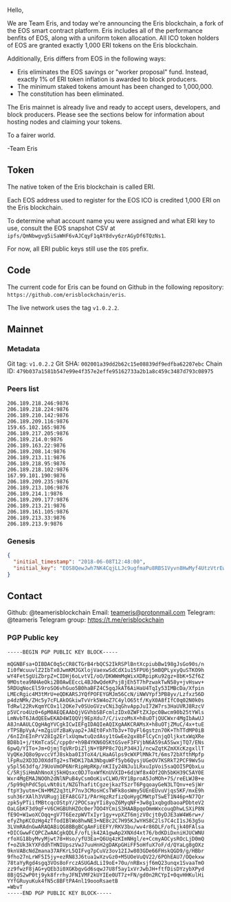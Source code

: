 Hello,

We are Team Eris, and today we're announcing the Eris blockchain, a
fork of the EOS smart contract platform. Eris includes all of the
performance benfits of EOS, along with a uniform token allocation. All
ICO token holders of EOS are granted exactly 1,000 ERI tokens on the
Eris blockchain.

Additionally, Eris differs from EOS in the following ways:
- Eris eliminates the EOS savings or "worker proposal" fund. Instead,
  exactly 1% of ERI token inflation is awarded to block producers.
- The minimum staked tokens amount has been changed to 1,000,000.
- The constitution has been eliminated.

The Eris mainnet is already live and ready to accept users,
developers, and block producers. Please see the sections below for
information about hosting nodes and claiming your tokens.

To a fairer world.

-Team Eris

## Token

The native token of the Eris blockchain is called ERI.

Each EOS address used to register for the EOS ICO is credited 1,000
ERI on the Eris blockchain.

To determine what account name you were assigned and what ERI key to
use, consult the EOS snapshot CSV at
`ipfs/QmNbwgvg5iSaWHF6vAJCqyF1qAY8dvy6zrAGyDf6TQzNs1`.

For now, all ERI public keys still use the `EOS` prefix.

## Code

The current code for Eris can be found on Github in the following
repository: `https://github.com/erisblockchain/eris`.

The live network uses the tag `v1.0.2.2`.

## Mainnet

### Metadata

Git tag: `v1.0.2.2`
Git SHA: `002001a39dd2b62c15e08839df9edfba62207ebc`
Chain ID: `479b037a1581b547e99e4f357e2effe95162733a2b1a8c459c3487d793c08975`

### Peers list

```text
206.189.218.246:9876
206.189.218.224:9876
206.189.210.142:9876
206.189.209.116:9876
159.65.102.165:9876
206.189.217.205:9876
206.189.214.0:9876
206.189.163.22:9876
206.189.208.14:9876
206.189.213.11:9876
206.189.218.95:9876
206.189.218.102:9876
167.99.101.190:9876
206.189.209.235:9876
206.189.213.106:9876
206.189.214.1:9876
206.189.209.177:9876
206.189.213.21:9876
206.189.161.105:9876
206.189.213.33:9876
206.189.213.9:9876
```

### Genesis

```json
{
  "initial_timestamp": "2018-06-08T12:48:00",
  "initial_key": "EOS8QewJwh7NK4CqjLLJc9ugfmaPu8RBS1Vyvn8HwMyf4UtzVtrEw"
}
```

## Contact

Github: @teamerisblockchain
Email: teameris@protonmail.com
Telegram: @teameris
Telegram group: https://t.me/erisblockchain

### PGP Public key

```
-----BEGIN PGP PUBLIC KEY BLOCK-----

mQGNBFsa+DIBDAC0q5cCR8CTGrB4rbQCS2IkRSPlBntXcpiubBw198gJsGo90s/n
Ii0fWcuuvlZ2IbTx0JwmKMJGXlojVaexwSdCdX1u15FPU6j5mBQPLyxyQuSTKO9h
wY4FetSgUiZbrpZ+CIDHj6oLvtVI/oO/DKWWmMqWixXDRpipKu92gz+8bK+5Zf6Z
9MOstea9NHAeOki2B0AwEEccL4BJ0wQdeKPsj8jEh5T7hPzwakTwN58y+jvHswv+
5RDUqNocEl59roSO6vhGuo5B0haBFZ4C5gqJkAT6AiHaU4TqIy53IMBcDa/Xfpin
LMEcRgic4M3tMrU+eQDKARSJYQfPOFEYGMJm56CcN/iNWVYpf3PB8yv/Lzfxz56D
p4dzNMk/ZHc5y7cFLAkOGkiwTvVrk5W4oZ7C4ylO65tf/KyX0A8fIfC0q02N0k0s
TdRwl22RvKqmYCOx1l2OKe7v0SUoGVzvCNi3qGhvAppJuI72W7rs3HaUVRJ8RzcV
p5VCro4Uz0+6pM0AEQEAAbQjVGVhbSBFcmlzIDx0ZWFtZXJpc0Bwcm90b25tYWls
LmNvbT6JAdQEEwEKAD4WIQQVj9EpXdu7/C/ivzoMsX+h8uOTjQUCWxr4MgIbAwUJ
A8JnAAULCQgHAgYVCgkICwIEFgIDAQIeAQIXgAAKCRAMsX+h8uOTjZMuC/4x+tuE
rTPSBpVyA/+mZgiUfzBaKyap2+JAEt0FxhTb3v+TOyFl6gstzn70K+ThTTdMP0iB
/6nIZnEInPrV28Ig2ErlxUqmwtuQzdAsy1tGwEe2gx8bFlCyCnjqOljkxtxWqXRe
BD8b1+j/tKmTcaSC/cpp0r+h9B4YKN6OSKtGSveF3FVjbN6A59sA5SwxjTQ7/ENs
6pwQ/YITo+Jm+OjmjTqVRrDiZljN+YBPP8c7QiP34HJ1/ncwZqtKZmXXcKzgxllT
VyQKeJQ8o9pvccVfJ8skba0I3ToX4/LHaAGlps9cWXPlMNk7t/6ms72bXfthMpfp
lFpRu2XD3DJ0XddTg2+sTHDK17bA3NbguWFf5yb6QysjUGeOV7KSRkT2PCF9Wv5u
y5pl563dfq/J9UoVmOP6NrRipHpRKp/nKIIy24NJu1LRxuIpVoi5saQOI5PQbxLu
C/5RjSiHmAhNnoXj5kHQsxc0DJToxWfKnUVXID+6diWf8x4Of2Oh5bKH39C5AY0E
Wxr4MgEMAJNOOh2dNlNPuB4yCsmOoKivCLWO/RY1BproA5JoMOh+7S/reELWJB+e
/5p99qhPdC5pLvNt0it/NZGThafitCgzejkazTSzrT6PgqoayGeN3LTQnv+eSjWr
ftpY3yutm+CN+MMZ2q3tLP7nv3CMosHCsTWFk8osWmy5UEnEUvuVjqs5KF/mxE9h
suh36rXAlh3VURugj1EFA8CG71/PArHqzRzfizQoHygCMWtpTSwET1N46p+N77Qr
zpk5yPTiifMBtcqcOStpY/2POCsayYIi8yoZ6MyqNF+3w8g1xqbgdbaoaPDbteV2
OaLGbKF3d9qF+V6CHGBUhHZOc0er7OO4YCmiS3HAABpqoOmmWxcouqDhwLSXiP8N
fE9O+W1woXCOqq+gV7T6EezpWVTxIyr1gy+vpXZT6mjzV0cjt0yDJE3aW4W6rw+/
efyZhpKCOzHg4zTfodIBlWo8hwNE3+NE8c2C7H95KJwYHS8C2ls7C4cI1sJ63g5u
3LVmRAdnGwARAQABiQG8BBgBCgAmFiEEFY/RKV3bu/wv4r86DLF/ofLjk40FAlsa
+DICGwwFCQPCZwAACgkQDLF/ofLjk42A1gwAp2XNXd4xt76/bdKDiDxniHJUCWNU
rfoXG18byMvyMjwt78+Hso/yfU3Ea+Q6Uq4zKImNHgl/e+CcmyAOCysROcLjD0mQ
f+oZUk3kYXFddhTHNIUpszVwJ7uuHnH2gDAKpGHiFF5oHfuX7oF/d/QYaLg8gOXz
9knVABcNdZmana37AFKrL5QIFvg7pCuVz3ov12IJw803GDe66FHskQGD9/g/HBbr
9fho27nLrWF5I5jy+ezRN83J6tua1wXzvGz0+M5UOeVuQV22/6POhEAU7/OQekxw
78taYyRgd4sgq3VOs8oFrczASUGAdLiI9oE+70u/nRBxsjf6mQ23unqx1SvaaTmO
zz9fwzF8jAG+yQEb3i0XGKbgvGd6sqwJ7U8f5ay1xVrJwbJH+ftfDisDYzybXPyd
8BjQS2wP0tj9yk8frrhyJFNIVMF2kUYIEe0UT7z+FN/gd0n2RCYpI+0qvHHKulHi
YYfGRuyuKuk4fN5c8BFtPA4nl19oooRsaetB
=WbvT
-----END PGP PUBLIC KEY BLOCK-----
```
